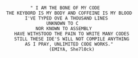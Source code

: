 

                                  " I AM THE BONE OF MY CODE
                         THE KEYBORD IS MY BODY AND COFFEINE IS MY BLOOD
                                I'VE TYPED OVE A THOUSAND LINES
                                        UNKNOWN TO C
                                    NOR KNOWN TO ASSEMBLY
                            HAVE WITHSTOOD THE PAIN TO WRITE MANY CODES
                            STILL THESE IDE'S WILL NOT COMPILE ANYTHING
                                AS I PRAY, UNLIMITED CODE WORKS."
                                         (EMIYA, She7l0ck)
